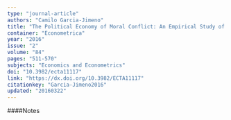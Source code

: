 ```yaml
---
type: "journal-article"
authors: "Camilo Garcia-Jimeno"
title: "The Political Economy of Moral Conflict: An Empirical Study of Learning and Law Enforcement Under Prohibition"
container: "Econometrica"
year: "2016"
issue: "2"
volume: "84"
pages: "511-570"
subjects: "Economics and Econometrics"
doi: "10.3982/ecta11117"
link: "https://dx.doi.org/10.3982/ECTA11117"
citationkey: "Garcia-Jimeno2016"
updated: "20160322"
---
```


####Notes
